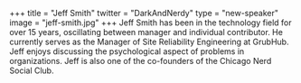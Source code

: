 +++
title = "Jeff Smith"
twitter = "DarkAndNerdy"
type = "new-speaker"
image = "jeff-smith.jpg"
+++
Jeff Smith has been in the technology field for over 15 years, oscillating between manager and individual contributor. He currently serves as the Manager of Site Reliability Engineering at GrubHub. Jeff enjoys discussing the psychological aspect of problems in organizations. Jeff is also one of the co-founders of the Chicago Nerd Social Club.